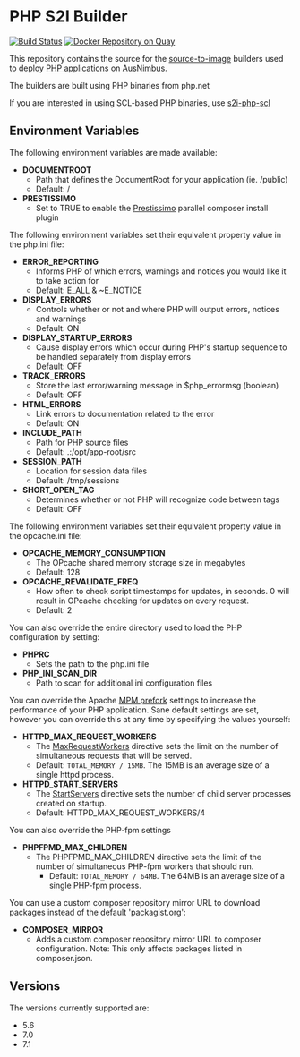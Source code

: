 # PHP S2I Builder

[![Build Status](https://travis-ci.org/ausnimbus/s2i-php.svg?branch=master)](https://travis-ci.org/ausnimbus/s2i-php)
[![Docker Repository on Quay](https://quay.io/repository/ausnimbus/s2i-php/status "Docker Repository on Quay")](https://quay.io/repository/ausnimbus/s2i-php)

This repository contains the source for the [source-to-image](https://github.com/openshift/source-to-image)
builders used to deploy [PHP applications](https://www.ausnimbus.com.au/languages/php/)
on [AusNimbus](https://www.ausnimbus.com.au/).

The builders are built using PHP binaries from php.net

If you are interested in using SCL-based PHP binaries, use [s2i-php-scl](https://github.com/ausnimbus/s2i-php-scl)

## Environment Variables

The following environment variables are made available:

* **DOCUMENTROOT**
  * Path that defines the DocumentRoot for your application (ie. /public)
  * Default: /
* **PRESTISSIMO**
  * Set to TRUE to enable the [Prestissimo](https://github.com/hirak/prestissimo) parallel composer install plugin

The following environment variables set their equivalent property value in the php.ini file:
* **ERROR_REPORTING**
  * Informs PHP of which errors, warnings and notices you would like it to take action for
  * Default: E_ALL & ~E_NOTICE
* **DISPLAY_ERRORS**
  * Controls whether or not and where PHP will output errors, notices and warnings
  * Default: ON
* **DISPLAY_STARTUP_ERRORS**
  * Cause display errors which occur during PHP's startup sequence to be handled separately from display errors
  * Default: OFF
* **TRACK_ERRORS**
  * Store the last error/warning message in $php_errormsg (boolean)
  * Default: OFF
* **HTML_ERRORS**
  * Link errors to documentation related to the error
  * Default: ON
* **INCLUDE_PATH**
  * Path for PHP source files
  * Default: .:/opt/app-root/src
* **SESSION_PATH**
  * Location for session data files
  * Default: /tmp/sessions
* **SHORT_OPEN_TAG**
  * Determines whether or not PHP will recognize code between <? and ?> tags
  * Default: OFF

The following environment variables set their equivalent property value in the opcache.ini file:
* **OPCACHE_MEMORY_CONSUMPTION**
  * The OPcache shared memory storage size in megabytes
  * Default: 128
* **OPCACHE_REVALIDATE_FREQ**
  * How often to check script timestamps for updates, in seconds. 0 will result in OPcache checking for updates on every request.
  * Default: 2

You can also override the entire directory used to load the PHP configuration by setting:
* **PHPRC**
  * Sets the path to the php.ini file
* **PHP_INI_SCAN_DIR**
  * Path to scan for additional ini configuration files

You can override the Apache [MPM prefork](https://httpd.apache.org/docs/2.4/mod/mpm_common.html)
settings to increase the performance of your PHP application. Sane default settings are set,
however you can override this at any time by specifying the values
yourself:

* **HTTPD_MAX_REQUEST_WORKERS**
  * The [MaxRequestWorkers](https://httpd.apache.org/docs/2.4/mod/mpm_common.html#maxrequestworkers)
    directive sets the limit on the number of simultaneous requests that will be served.
  * Default: `TOTAL_MEMORY / 15MB`. The 15MB is an average size of a single httpd process.
* **HTTPD_START_SERVERS**
  * The [StartServers](https://httpd.apache.org/docs/2.4/mod/mpm_common.html#startservers)
    directive sets the number of child server processes created on startup.
  * Default: HTTPD_MAX_REQUEST_WORKERS/4

You can also override the PHP-fpm settings
* **PHPFPMD_MAX_CHILDREN**
  * The PHPFPMD_MAX_CHILDREN directive sets the limit of the number of simultaneous PHP-fpm
    workers that should run.
    * Default: `TOTAL_MEMORY / 64MB`. The 64MB is an average size of a single PHP-fpm process.

You can use a custom composer repository mirror URL to download packages instead of the default 'packagist.org':

* **COMPOSER_MIRROR**
  * Adds a custom composer repository mirror URL to composer configuration. Note: This only affects packages listed in composer.json.

## Versions

The versions currently supported are:

- 5.6
- 7.0
- 7.1
